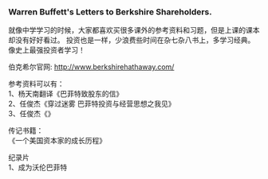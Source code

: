 ### Warren Buffett's Letters to Berkshire Shareholders. 

就像中学学习的时候，大家都喜欢买很多课外的参考资料和习题，但是上课的课本却没有好好看过。
投资也是一样，少浪费些时间在杂七杂八书上，多学习经典。像史上最强投资者学习！




伯克希尔官网:
http://www.berkshirehathaway.com/


参考资料可以有：    
1、杨天南翻译《巴菲特致股东的信》    
2、任俊杰《穿过迷雾 巴菲特投资与经营思想之我见》    
3、任俊杰《》    



传记书籍：    
《一个美国资本家的成长历程》    

纪录片    
1、成为沃伦巴菲特    




